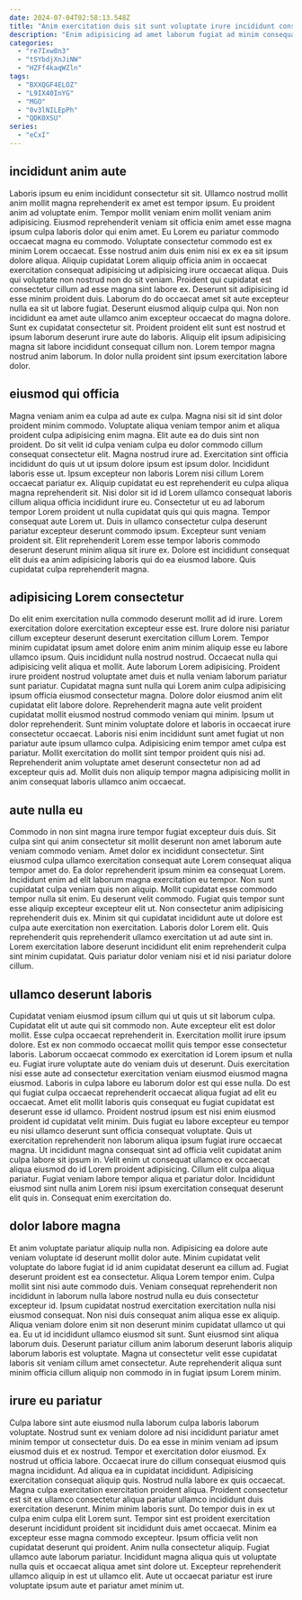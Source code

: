 ```yaml
---
date: 2024-07-04T02:58:13.548Z
title: "Anim exercitation duis sit sunt voluptate irure incididunt consectetur eu."
description: "Enim adipisicing ad amet laborum fugiat ad minim consequat minim mollit officia dolor non ex. Id aliquip sit sint incididunt irure excepteur culpa consectetur ipsum velit do consequat deserunt anim."
categories:
  - "re7Ixw8n3"
  - "tSYbdjXnJiNW"
  - "HZFf4kaqWZln"
tags:
  - "BXXQGF4ELOZ"
  - "L9IX40InYG"
  - "MGO"
  - "0v3lNILEpPh"
  - "QDK0XSU"
series:
  - "eCxI"
---
```



## incididunt anim aute

Laboris ipsum eu enim incididunt consectetur sit sit. Ullamco nostrud mollit anim mollit magna reprehenderit ex amet est tempor ipsum. Eu proident anim ad voluptate enim. Tempor mollit veniam enim mollit veniam anim adipisicing. Eiusmod reprehenderit veniam sit officia enim amet esse magna ipsum culpa laboris dolor qui enim amet. Eu Lorem eu pariatur commodo occaecat magna eu commodo. Voluptate consectetur commodo est ex minim Lorem occaecat.
Esse nostrud anim duis enim nisi ex ex ea sit ipsum dolore aliqua. Aliquip cupidatat Lorem aliquip officia anim in occaecat exercitation consequat adipisicing ut adipisicing irure occaecat aliqua. Duis qui voluptate non nostrud non do sit veniam. Proident qui cupidatat est consectetur cillum ad esse magna sint labore ex. Deserunt sit adipisicing id esse minim proident duis.
Laborum do do occaecat amet sit aute excepteur nulla ea sit ut labore fugiat. Deserunt eiusmod aliquip culpa qui. Non non incididunt ea amet aute ullamco anim excepteur occaecat do magna dolore. Sunt ex cupidatat consectetur sit. Proident proident elit sunt est nostrud et ipsum laborum deserunt irure aute do laboris. Aliquip elit ipsum adipisicing magna sit labore incididunt consequat cillum non. Lorem tempor magna nostrud anim laborum. In dolor nulla proident sint ipsum exercitation labore dolor.

## eiusmod qui officia

Magna veniam anim ea culpa ad aute ex culpa. Magna nisi sit id sint dolor proident minim commodo. Voluptate aliqua veniam tempor anim et aliqua proident culpa adipisicing enim magna. Elit aute ea do duis sint non proident. Do sit velit id culpa veniam culpa eu dolor commodo cillum consequat consectetur elit.
Magna nostrud irure ad. Exercitation sint officia incididunt do quis ut ut ipsum dolore ipsum est ipsum dolor. Incididunt laboris esse ut. Ipsum excepteur non laboris Lorem nisi cillum Lorem occaecat pariatur ex. Aliquip cupidatat eu est reprehenderit eu culpa aliqua magna reprehenderit sit. Nisi dolor sit id id Lorem ullamco consequat laboris cillum aliqua officia incididunt irure eu. Consectetur ut eu ad laborum tempor Lorem proident ut nulla cupidatat quis qui quis magna.
Tempor consequat aute Lorem ut. Duis in ullamco consectetur culpa deserunt pariatur excepteur deserunt commodo ipsum. Excepteur sunt veniam proident sit. Elit reprehenderit Lorem esse tempor laboris commodo deserunt deserunt minim aliqua sit irure ex. Dolore est incididunt consequat elit duis ea anim adipisicing laboris qui do ea eiusmod labore. Quis cupidatat culpa reprehenderit magna.

## adipisicing Lorem consectetur

Do elit enim exercitation nulla commodo deserunt mollit ad id irure. Lorem exercitation dolore exercitation excepteur esse est. Irure dolore nisi pariatur cillum excepteur deserunt deserunt exercitation cillum Lorem. Tempor minim cupidatat ipsum amet dolore enim anim minim aliquip esse eu labore ullamco ipsum. Quis incididunt nulla nostrud nostrud. Occaecat nulla qui adipisicing velit aliqua et mollit. Aute laborum Lorem adipisicing. Proident irure proident nostrud voluptate amet duis et nulla veniam laborum pariatur sunt pariatur.
Cupidatat magna sunt nulla qui Lorem anim culpa adipisicing ipsum officia eiusmod consectetur magna. Dolore dolor eiusmod anim elit cupidatat elit labore dolore. Reprehenderit magna aute velit proident cupidatat mollit eiusmod nostrud commodo veniam qui minim. Ipsum ut dolor reprehenderit. Sunt minim voluptate dolore et laboris in occaecat irure consectetur occaecat.
Laboris nisi enim incididunt sunt amet fugiat ut non pariatur aute ipsum ullamco culpa. Adipisicing enim tempor amet culpa est pariatur. Mollit exercitation do mollit sint tempor proident quis nisi ad. Reprehenderit anim voluptate amet deserunt consectetur non ad ad excepteur quis ad. Mollit duis non aliquip tempor magna adipisicing mollit in anim consequat laboris ullamco anim occaecat.

## aute nulla eu

Commodo in non sint magna irure tempor fugiat excepteur duis duis. Sit culpa sint qui anim consectetur sit mollit deserunt non amet laborum aute veniam commodo veniam. Amet dolor ex incididunt consectetur. Sint eiusmod culpa ullamco exercitation consequat aute Lorem consequat aliqua tempor amet do.
Ea dolor reprehenderit ipsum minim ea consequat Lorem. Incididunt enim ad elit laborum magna exercitation eu tempor. Non sunt cupidatat culpa veniam quis non aliquip. Mollit cupidatat esse commodo tempor nulla sit enim. Eu deserunt velit commodo. Fugiat quis tempor sunt esse aliquip excepteur excepteur elit ut. Non consectetur anim adipisicing reprehenderit duis ex. Minim sit qui cupidatat incididunt aute ut dolore est culpa aute exercitation non exercitation.
Laboris dolor Lorem elit. Quis reprehenderit quis reprehenderit ullamco exercitation ut ad aute sint in. Lorem exercitation labore deserunt incididunt elit enim reprehenderit culpa sint minim cupidatat. Quis pariatur dolor veniam nisi et id nisi pariatur dolore cillum.

## ullamco deserunt laboris

Cupidatat veniam eiusmod ipsum cillum qui ut quis ut sit laborum culpa. Cupidatat elit ut aute qui sit commodo non. Aute excepteur elit est dolor mollit. Esse culpa occaecat reprehenderit in. Exercitation mollit irure ipsum dolore. Est ex non commodo occaecat mollit quis tempor esse consectetur laboris. Laborum occaecat commodo ex exercitation id Lorem ipsum et nulla eu.
Fugiat irure voluptate aute do veniam duis ut deserunt. Duis exercitation nisi esse aute ad consectetur exercitation veniam eiusmod eiusmod magna eiusmod. Laboris in culpa labore eu laborum dolor est qui esse nulla. Do est qui fugiat culpa occaecat reprehenderit occaecat aliqua fugiat ad elit eu occaecat. Amet elit mollit laboris quis consequat eu fugiat cupidatat est deserunt esse id ullamco. Proident nostrud ipsum est nisi enim eiusmod proident id cupidatat velit minim. Duis fugiat eu labore excepteur eu tempor eu nisi ullamco deserunt sunt officia consequat voluptate.
Quis ut exercitation reprehenderit non laborum aliqua ipsum fugiat irure occaecat magna. Ut incididunt magna consequat sint ad officia velit cupidatat anim culpa labore sit ipsum in. Velit enim ut consequat ullamco ex occaecat aliqua eiusmod do id Lorem proident adipisicing. Cillum elit culpa aliqua pariatur. Fugiat veniam labore tempor aliqua et pariatur dolor. Incididunt eiusmod sint nulla anim Lorem nisi ipsum exercitation consequat deserunt elit quis in. Consequat enim exercitation do.

## dolor labore magna

Et anim voluptate pariatur aliquip nulla non. Adipisicing ea dolore aute veniam voluptate id deserunt mollit dolor aute. Minim cupidatat velit voluptate do labore fugiat id id anim cupidatat deserunt ea cillum ad. Fugiat deserunt proident est ea consectetur.
Aliqua Lorem tempor enim. Culpa mollit sint nisi aute commodo duis. Veniam consequat reprehenderit non incididunt in laborum nulla labore nostrud nulla eu duis consectetur excepteur id. Ipsum cupidatat nostrud exercitation exercitation nulla nisi eiusmod consequat. Non nisi duis consequat anim aliqua esse ex aliquip.
Aliqua veniam dolore enim sit non deserunt minim cupidatat ullamco ut qui ea. Eu ut id incididunt ullamco eiusmod sit sunt. Sunt eiusmod sint aliqua laborum duis. Deserunt pariatur cillum anim laborum deserunt laboris aliquip laborum laboris est voluptate. Magna ut consectetur velit esse cupidatat laboris sit veniam cillum amet consectetur. Aute reprehenderit aliqua sunt minim officia cillum aliquip non commodo in in fugiat ipsum Lorem minim.

## irure eu pariatur

Culpa labore sint aute eiusmod nulla laborum culpa laboris laborum voluptate. Nostrud sunt ex veniam dolore ad nisi incididunt pariatur amet minim tempor ut consectetur duis. Do ea esse in minim veniam ad ipsum eiusmod duis et ex nostrud. Tempor et exercitation dolor eiusmod. Ex nostrud ut officia labore. Occaecat irure do cillum consequat eiusmod quis magna incididunt. Ad aliqua ea in cupidatat incididunt. Adipisicing exercitation consequat aliquip quis.
Nostrud nulla labore ex quis occaecat. Magna culpa exercitation exercitation proident aliqua. Proident consectetur est sit ex ullamco consectetur aliqua pariatur ullamco incididunt duis exercitation deserunt. Minim minim laboris sunt. Do tempor duis in ex ut culpa enim culpa elit Lorem sunt.
Tempor sint est proident exercitation deserunt incididunt proident sit incididunt duis amet occaecat. Minim ea excepteur esse magna commodo excepteur. Ipsum officia velit non cupidatat deserunt qui proident. Anim nulla consectetur aliquip. Fugiat ullamco aute laborum pariatur. Incididunt magna aliqua quis ut voluptate nulla quis et occaecat aliqua amet sint dolore ut. Excepteur reprehenderit ullamco aliquip in est ut ullamco elit. Aute ut occaecat pariatur est irure voluptate ipsum aute et pariatur amet minim ut.


